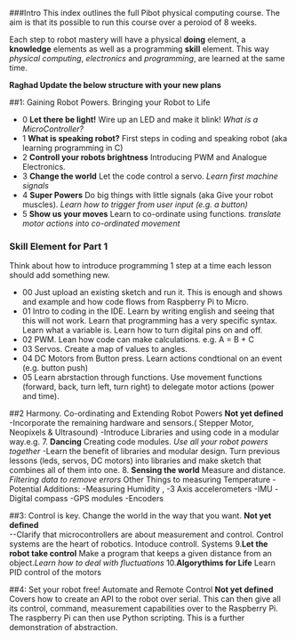 ###Intro
This index outlines the full Pibot physical computing course. The aim is that its possible to run this course over a peroiod of 8 weeks. 

Each step to robot mastery will have a physical **doing** element, a **knowledge** elements as well as a programming **skill** element. This way *physical computing*, *electronics* and *programming*, are learned at the same time. 


**Raghad Update the below structure with your new plans**

##1: Gaining Robot Powers. Bringing your Robot to Life

- 0 **Let there be light!** Wire up an LED and make it blink! *What is a MicroController?*
- 1 **What is speaking robot?** First steps in coding and speaking robot (aka learning programming in C)
- 2 **Controll your robots brightness** Introducing PWM and Analogue Electronics.
- 3 **Change the world** Let the code control a servo.  *Learn first machine signals*
- 4 **Super Powers** Do big things with little signals (aka Give your robot muscles). *Learn how to trigger from user input (e.g. a button)*
- 5 **Show us your moves** Learn to co-ordinate using functions. *translate motor actions into co-ordinated movement*

### Skill Element for Part 1

Think about how to introduce programming 1 step at a time each lesson should add something new.

- 00 Just upload an existing sketch and run it.  This is enough and shows and example and how code flows from Raspberry Pi to Micro.
- 01 Intro to coding in the IDE.  Learn by writing english and seeing that this will not work. Learn that programming has a very specific syntax. Learn what a variable is. Learn how to turn digital pins on and off.
- 02 PWM. Lean how code can make calculations.  e.g. A = B + C 
- 03 Servos. Create a map of values to angles. 
- 04 DC Motors from Button press. Learn actions condtional on an event (e.g. button push)
- 05 Learn abrstaction through functions. Use movement functions (forward, back, turn left, turn right)  to delegate motor actions (power and time).





##2 Harmony. Co-ordinating and Extending Robot Powers 
**Not yet defined**   
-Incorporate the remaining hardware and sensors.( Stepper Motor, Neopixels & Ultrasound)
-Introduce Libraries and using code in a modular way.e.g.
7. **Dancing** Creating code modules. *Use all your robot powers together*
-Learn the benefit of libraries and modular design. Turn previous lessons (leds, servos, DC motors) into libraries and make sketch that combines all of them into one.
8. **Sensing the world** Measure and distance. *Filtering data to remove errors*
 Other Things to measuring Temperature -Potential Additions: -Measuring Humidity , -3 Axis accelerometers -IMU -Digital compass -GPS modules -Encoders

##3: Control is key. Change the world in the way that you want. 
**Not yet defined**  
--Clarify that microcontrollers are about measurement and control. Control systems are the heart of robotics.  Intoduce controll. Systems
9.**Let the robot take control** Make a program that keeps a given distance from an object.*Learn how to deal with fluctuations*
10.**Algorythims for Life** Learn PID control of the motors 

##4: Set your robot free! Automate and Remote Control
**Not yet defined** 
Covers how to create an API to the robot over serial.  This can then give all its control, command, measurement capabilities over to the Raspberry Pi.  The raspberry Pi can then use Python scripting.  This is a further demonstration of abstraction.  



